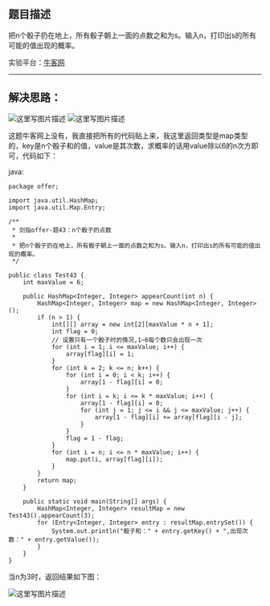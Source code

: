 ﻿**题目描述**
--------

把n个骰子扔在地上，所有骰子朝上一面的点数之和为s。输入n，打印出s的所有可能的值出现的概率。

实验平台：[牛客网](https://www.nowcoder.com/ta/coding-interviews?page=1)

----------


**解决思路：**
---------
![这里写图片描述](https://img.blog.csdn.net/20180414233516107?watermark/2/text/aHR0cHM6Ly9ibG9nLmNzZG4ubmV0L3dhbmc0NTQ1OTIyOTc=/font/5a6L5L2T/fontsize/400/fill/I0JBQkFCMA==/dissolve/70)
![这里写图片描述](https://img.blog.csdn.net/2018041423352370?watermark/2/text/aHR0cHM6Ly9ibG9nLmNzZG4ubmV0L3dhbmc0NTQ1OTIyOTc=/font/5a6L5L2T/fontsize/400/fill/I0JBQkFCMA==/dissolve/70)

这题牛客网上没有，我直接把所有的代码贴上来，我这里返回类型是map类型的，key是n个骰子和的值，value是其次数，求概率的话用value除以6的n次方即可，代码如下：


java:
```
package offer;

import java.util.HashMap;
import java.util.Map.Entry;

/**
 * 剑指offer-题43：n个骰子的点数
 * 
 * 把n个骰子扔在地上，所有骰子朝上一面的点数之和为s。输入n，打印出s的所有可能的值出现的概率。
 */

public class Test43 {
	int maxValue = 6;

	public HashMap<Integer, Integer> appearCount(int n) {
		HashMap<Integer, Integer> map = new HashMap<Integer, Integer>();
		if (n > 1) {
			int[][] array = new int[2][maxValue * n + 1];
			int flag = 0;
			// 设置只有一个骰子时的情况,1~6每个数只会出现一次
			for (int i = 1; i <= maxValue; i++) {
				array[flag][i] = 1;
			}
			for (int k = 2; k <= n; k++) {
				for (int i = 0; i < k; i++) {
					array[1 - flag][i] = 0;
				}
				for (int i = k; i <= k * maxValue; i++) {
					array[1 - flag][i] = 0;
					for (int j = 1; j <= i && j <= maxValue; j++) {
						array[1 - flag][i] += array[flag][i - j];
					}
				}
				flag = 1 - flag;
			}
			for (int i = n; i <= n * maxValue; i++) {
				map.put(i, array[flag][i]);
			}
		}
		return map;
	}

	public static void main(String[] args) {
		HashMap<Integer, Integer> resultMap = new Test43().appearCount(3);
		for (Entry<Integer, Integer> entry : resultMap.entrySet()) {
			System.out.println("骰子和：" + entry.getKey() + ",出现次数：" + entry.getValue());
		}
	}
}

```

当n为3时，返回结果如下图：

![这里写图片描述](https://img.blog.csdn.net/20180414234432861?watermark/2/text/aHR0cHM6Ly9ibG9nLmNzZG4ubmV0L3dhbmc0NTQ1OTIyOTc=/font/5a6L5L2T/fontsize/400/fill/I0JBQkFCMA==/dissolve/70)